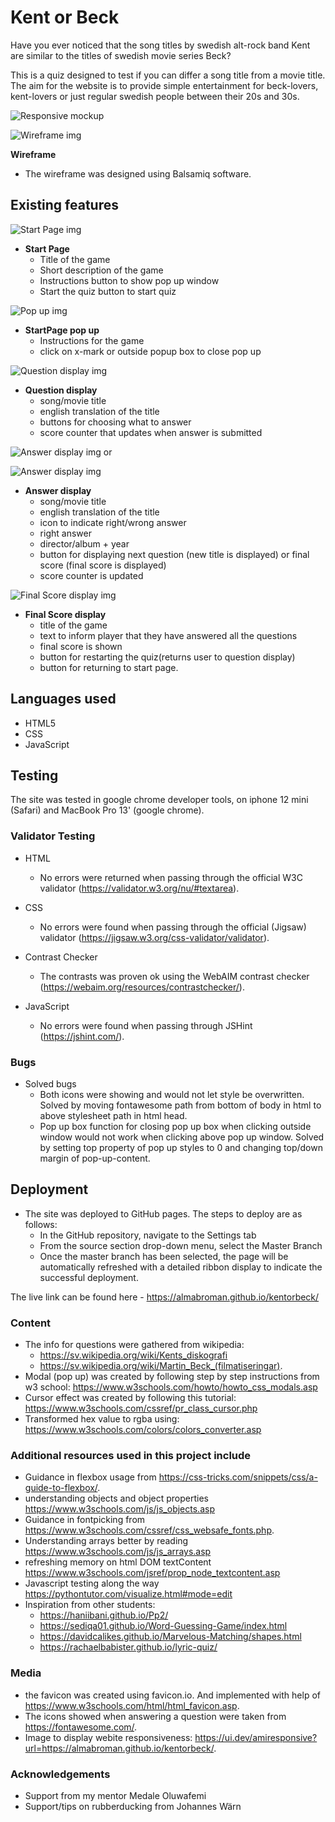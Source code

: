 # Kent or Beck
Have you ever noticed that the song titles by swedish alt-rock band Kent are similar to the titles of swedish movie series Beck? 

This is a quiz designed to test if you can differ a song title from a movie title. The aim for the website is to provide simple entertainment for beck-lovers, kent-lovers or just regular swedish people between their 20s and 30s.

![Responsive mockup](readme-assets/kentorbeck-resp.png)

![Wireframe img](readme-assets/kent-or-beck-wireframe.png)

**Wireframe**
- The wireframe was designed using Balsamiq software.

## Existing features

![Start Page img](readme-assets/Startpage.png)

- **Start Page**
  - Title of the game
  - Short description of the game
  - Instructions button to show pop up window
  - Start the quiz button to start quiz

![Pop up img](readme-assets/pop-up.png)

- **StartPage pop up**
  - Instructions for the game
  - click on x-mark or outside popup box to close pop up
  
![Question display img](readme-assets/questiondisplay.png)

- **Question display**
  - song/movie title
  - english translation of the title
  - buttons for choosing what to answer
  - score counter that updates when answer is submitted

![Answer display img](readme-assets/right-answer-display.png)
or

![Answer display img](readme-assets/wrong-answer-display.png)

- **Answer display**
  - song/movie title
  - english translation of the title
  - icon to indicate right/wrong answer
  - right answer
  - director/album + year
  - button for displaying next question (new title is displayed) or final score (final score is displayed)
  - score counter is updated

![Final Score display img](readme-assets/final-score-display.png)

- **Final Score display**
  - title of the game
  - text to inform player that they have answered all the questions
  - final score is shown
  - button for restarting the quiz(returns user to question display)
  - button for returning to start page.

## Languages used

- HTML5
- CSS
- JavaScript

## Testing

The site was tested in google chrome developer tools, on iphone 12 mini (Safari) and MacBook Pro 13' (google chrome).

### Validator Testing

- HTML
  - No errors were returned when passing through the official W3C validator (<https://validator.w3.org/nu/#textarea>).

- CSS
  - No errors were found when passing through the official (Jigsaw) validator (<https://jigsaw.w3.org/css-validator/validator>).

- Contrast Checker
  - The contrasts was proven ok using the WebAIM contrast checker (<https://webaim.org/resources/contrastchecker/>).

- JavaScript
  - No errors were found when passing through JSHint (<https://jshint.com/>).

### Bugs

 - Solved bugs
   - Both icons were showing and would not let style be overwritten. Solved by moving fontawesome path from bottom of body in html to above stylesheet path in html head.
   - Pop up box function for closing pop up box when clicking outside window would not work when clicking above pop up window. Solved by setting top property of  pop up styles to 0 and changing top/down margin of  pop-up-content.


## Deployment

- The site was deployed to GitHub pages. The steps to deploy are as follows:
  - In the GitHub repository, navigate to the Settings tab
  - From the source section drop-down menu, select the Master Branch
  - Once the master branch has been selected, the page will be automatically refreshed with a detailed ribbon display to indicate the successful deployment.

The live link can be found here - <https://almabroman.github.io/kentorbeck/>

### Content

- The info for questions were gathered from wikipedia: 
   - <https://sv.wikipedia.org/wiki/Kents_diskografi>
   -  <https://sv.wikipedia.org/wiki/Martin_Beck_(filmatiseringar)>.
- Modal (pop up) was created by following step by step instructions from w3 school: <https://www.w3schools.com/howto/howto_css_modals.asp>
- Cursor effect was created by following this tutorial: <https://www.w3schools.com/cssref/pr_class_cursor.php>
- Transformed hex value to rgba using: <https://www.w3schools.com/colors/colors_converter.asp>

### Additional resources used in this project include

- Guidance in flexbox usage from <https://css-tricks.com/snippets/css/a-guide-to-flexbox/>.
- understanding objects and object properties <https://www.w3schools.com/js/js_objects.asp>
- Guidance in fontpicking from <https://www.w3schools.com/cssref/css_websafe_fonts.php>.
- Understanding arrays better by reading <https://www.w3schools.com/js/js_arrays.asp>
- refreshing memory on html DOM textContent <https://www.w3schools.com/jsref/prop_node_textcontent.asp>
- Javascript testing along the way <https://pythontutor.com/visualize.html#mode=edit>
- Inspiration from other students:
  - https://haniibani.github.io/Pp2/
  - https://sediqa01.github.io/Word-Guessing-Game/index.html
  - https://davidcalikes.github.io/Marvelous-Matching/shapes.html
  - https://rachaelbabister.github.io/lyric-quiz/

### Media

- the favicon was created using favicon.io. And implemented with help of <https://www.w3schools.com/html/html_favicon.asp>.
- The icons showed when answering a question were taken from <https://fontawesome.com/>.
- Image to display webite responsiveness: <https://ui.dev/amiresponsive?url=https://almabroman.github.io/kentorbeck/>.

### Acknowledgements

- Support from my mentor Medale Oluwafemi
- Support/tips on rubberducking from Johannes Wärn
